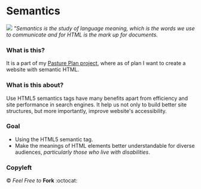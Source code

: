 # Semantics
![](https://i.imgur.com/WFAP06Y.jpg)
_"Semantics is the study of language meaning, which is the words we use to communicate and for HTML is the mark up for documents._ 

### What is this?
It is a part of my [Pasture Plan project](https://github.com/grgdhiraj/PasturePlan), where as of plan I want to create a website with semantic HTML. 

### What is this about?
Use HTML5 semantics tags have many benefits apart from efficiency and site performance in search engines. It help us not only to build better site structures, but more importantly, improve website's accessibility.

### Goal
* Using the HTML5 semantic tag.
* Make the meanings of HTML elements better understandable for diverse audiences, _particularly those who live with disabilities_.
 

### Copyleft
&copy; _Feel Free to_ **Fork** :octocat:  
